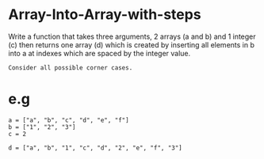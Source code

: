 # Array-Into-Array-with-steps
Write a function that takes three arguments, 2 arrays (a and b) and 1 integer (c) then returns one array (d) which is created by inserting all elements in b into a at indexes which are spaced by the integer value.

    Consider all possible corner cases.
# e.g

    a = ["a", "b", "c", "d", "e", "f"]
    b = ["1", "2", "3"]
    c = 2

    d = ["a", "b", "1", "c", "d", "2", "e", "f", "3"]
